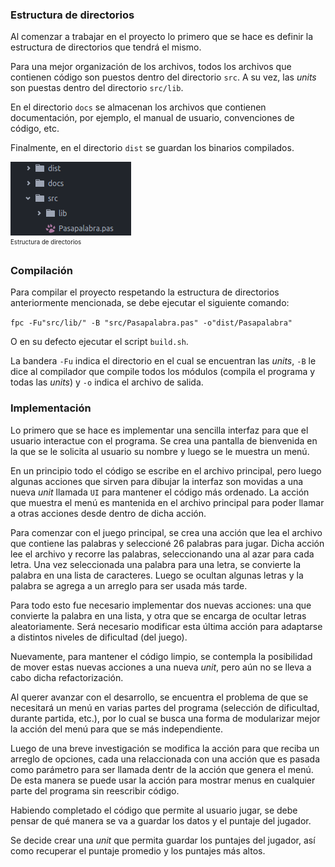 ### Estructura de directorios

Al comenzar a trabajar en el proyecto lo primero que se hace es definir la estructura
de directorios que tendrá el mismo.

Para una mejor organización de los archivos, todos los archivos que contienen código
son puestos dentro del directorio `src`. A su vez, las *units* son puestas dentro del
directorio `src/lib`.

En el directorio `docs` se almacenan los archivos que contienen documentación, por
ejemplo, el manual de usuario, convenciones de código, etc.

Finalmente, en el directorio `dist` se guardan los binarios compilados.

><center>
![Estructura de directorios](images/dirstruct.png)<br>
<sup><small>Estructura de directorios</small></sup>
</center>

### Compilación

Para compilar el proyecto respetando la estructura de directorios anteriormente mencionada, se debe ejecutar
el siguiente comando:

`fpc -Fu"src/lib/" -B "src/Pasapalabra.pas" -o"dist/Pasapalabra"`

O en su defecto ejecutar el script `build.sh`.

La bandera `-Fu` indica el directorio en el cual se encuentran las *units*, `-B` le dice al compilador
que compile todos los módulos (compila el programa y todas las *units*) y `-o` indica el archivo de
salida.

### Implementación

Lo primero que se hace es implementar una sencilla interfaz para que el usuario interactue
con el programa. Se crea una pantalla de bienvenida en la que se le solicita al usuario su
nombre y luego se le muestra un menú.

En un principio todo el código se escribe en el archivo principal, pero luego algunas acciones
que sirven para dibujar la interfaz son movidas a una nueva *unit* llamada `UI` para mantener
el código más ordenado. La acción que muestra el menú es mantenida en el archivo principal para
poder llamar a otras acciones desde dentro de dicha acción.

Para comenzar con el juego principal, se crea una acción que lea el archivo que contiene las
palabras y seleccioné 26 palabras para jugar. Dicha acción lee el archivo y recorre las palabras,
seleccionando una al azar para cada letra. Una vez seleccionada una palabra para una letra, se
convierte la palabra en una lista de caracteres. Luego se ocultan algunas letras y la palabra
se agrega a un arreglo para ser usada más tarde.

Para todo esto fue necesario implementar dos nuevas acciones: una que convierte la palabra en
una lista, y otra que se encarga de ocultar letras aleatoriamente. Será necesario modificar
esta última acción para adaptarse a distintos niveles de dificultad (del juego).

Nuevamente, para mantener el código limpio, se contempla la posibilidad de mover estas nuevas
acciones a una nueva *unit*, pero aún no se lleva a cabo dicha refactorización.

Al querer avanzar con el desarrollo, se encuentra el problema de que se necesitará un menú
en varias partes del programa (selección de dificultad, durante partida, etc.), por lo cual
se busca una forma de modularizar mejor la acción del menú para que se más independiente.

Luego de una breve investigación se modifica la acción para que reciba un arreglo de opciones,
cada una relaccionada con una acción que es pasada como parámetro para ser llamada dentr de
la acción que genera el menú. De esta manera se puede usar la acción para mostrar menus en
cualquier parte del programa sin reescribir código.

Habiendo completado el código que permite al usuario jugar, se debe pensar de qué manera
se va a guardar los datos y el puntaje del jugador.

Se decide crear una *unit* que permita guardar los puntajes del jugador, así como recuperar
el puntaje promedio y los puntajes más altos.
